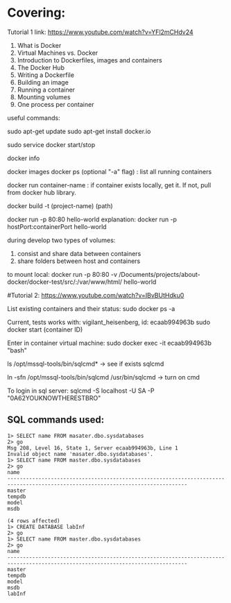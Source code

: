 # Covering:

Tutorial 1 link: https://www.youtube.com/watch?v=YFl2mCHdv24

1. What is Docker
2. Virtual Machines vs. Docker
3. Introduction to Dockerfiles, images and containers
4. The Docker Hub
5. Writing a Dockerfile
6. Building an image
7. Running a container
8. Mounting volumes
9. One process per container

useful commands:

sudo apt-get update
sudo apt-get install docker.io

sudo service docker start/stop


docker info


docker images
docker ps (optional "-a" flag) : list all running containers

docker run container-name : if container exists locally, get it. If not, pull from docker hub library.

docker build -t (project-name) (path)

docker run -p 80:80 hello-world
explanation: docker run -p hostPort:containerPort hello-world

during develop two types of volumes:

1) consist and share data between containers
2) share folders between host and containers


to mount local: docker run -p 80:80 -v /Documents/projects/about-docker/docker-test/src/:/var/www/html/ hello-world

#Tutorial 2: https://www.youtube.com/watch?v=IBvBUtHdku0

List existing containers and their status:
sudo docker ps -a

Current, tests works with: vigilant_heisenberg, id: ecaab994963b
sudo docker start (container ID)

Enter in container virtual machine:
sudo docker exec -it ecaab994963b "bash"

ls /opt/mssql-tools/bin/sqlcmd* -> see if exists sqlcmd

ln -sfn /opt/mssql-tools/bin/sqlcmd /usr/bin/sqlcmd -> turn on cmd

To login in sql server:
sqlcmd -S localhost -U SA -P "0A62YOUKNOWTHERESTBRO"

## SQL commands used:
```
1> SELECT name FROM masater.dbo.sysdatabases
2> go
Msg 208, Level 16, State 1, Server ecaab994963b, Line 1
Invalid object name 'masater.dbo.sysdatabases'.
1> SELECT name FROM master.dbo.sysdatabases
2> go
name                                                                                                                            
--------------------------------------------------------------------------------------------------------------------------------
master                                                                                                                          
tempdb                                                                                                                          
model                                                                                                                           
msdb                                                                                                                            

(4 rows affected)
1> CREATE DATABASE labInf
2> go
1> SELECT name FROM master.dbo.sysdatabases
2> go
name                                                                                                                            
--------------------------------------------------------------------------------------------------------------------------------
master                                                                                                                          
tempdb                                                                                                                          
model                                                                                                                           
msdb                                                                                                                            
labInf       
```
